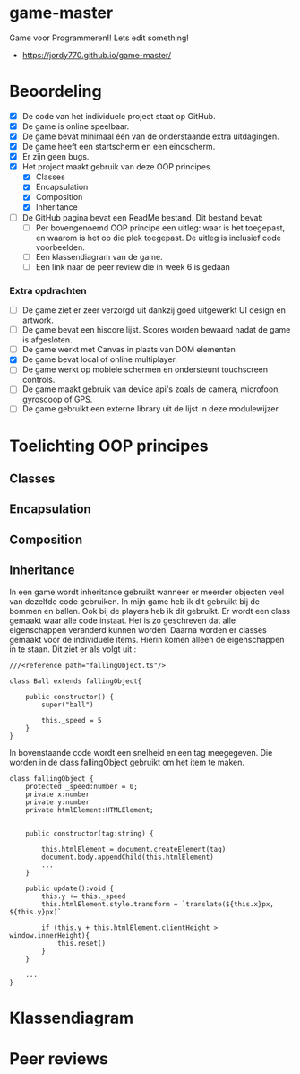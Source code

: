 # game-master
Game voor Programmeren!!
Lets edit something!
- https://jordy770.github.io/game-master/

# Beoordeling

- [x] De code van het individuele project staat op GitHub.
- [x] De game is online speelbaar.
- [x] De game bevat minimaal één van de onderstaande extra uitdagingen.
- [x] De game heeft een startscherm en een eindscherm.
- [x] Er zijn geen bugs.
- [x] Het project maakt gebruik van deze OOP principes.
    - [x] Classes
    - [x] Encapsulation
    - [x] Composition
    - [x] Inheritance
- [ ] De GitHub pagina bevat een ReadMe bestand. Dit bestand bevat:
    - [ ] Per bovengenoemd OOP principe een uitleg: waar is het toegepast, en waarom is het
        op die plek toegepast. De uitleg is inclusief code voorbeelden.
    - [ ] Een klassendiagram van de game.
    - [ ] Een link naar de peer review die in week 6 is gedaan

### Extra opdrachten 

- [ ] De game ziet er zeer verzorgd uit dankzij goed uitgewerkt UI design en artwork.
- [ ] De game bevat een hiscore lijst. Scores worden bewaard nadat de game is afgesloten.
- [ ] De game werkt met Canvas in plaats van DOM elementen
- [x] De game bevat local of online multiplayer.
- [ ] De game werkt op mobiele schermen en ondersteunt touchscreen controls.
- [ ] De game maakt gebruik van device api's zoals de camera, microfoon, gyroscoop of GPS.
- [ ] De game gebruikt een externe library uit de lijst in deze modulewijzer. 

# Toelichting OOP principes
## Classes
## Encapsulation
## Composition
## Inheritance

In een game wordt inheritance gebruikt wanneer er meerder objecten veel van dezelfde code gebruiken. In mijn game heb ik dit gebruikt bij de bommen en ballen. Ook bij de players heb ik dit gebruikt. Er wordt een class gemaakt waar alle code instaat. Het is zo geschreven dat alle eigenschappen veranderd kunnen worden. Daarna worden er classes gemaakt voor de individuele items. Hierin komen alleen de eigenschappen in te staan. Dit ziet er als volgt uit :
```
///<reference path="fallingObject.ts"/>

class Ball extends fallingObject{
    
    public constructor() {
        super("ball")
        
        this._speed = 5    
    }   
}
```
In bovenstaande code wordt een snelheid en een tag meegegeven. Die worden in de class fallingObject gebruikt om het item te maken.

```
class fallingObject {
    protected _speed:number = 0;            
    private x:number          
    private y:number          
    private htmlElement:HTMLElement;  

        
    public constructor(tag:string) {

        this.htmlElement = document.createElement(tag)
    	document.body.appendChild(this.htmlElement)
        ...
    }

    public update():void {
        this.y += this._speed
        this.htmlElement.style.transform = `translate(${this.x}px, ${this.y}px)`
        
        if (this.y + this.htmlElement.clientHeight > window.innerHeight){
            this.reset()
        }
    }

    ...
}
```



# Klassendiagram

# Peer reviews
